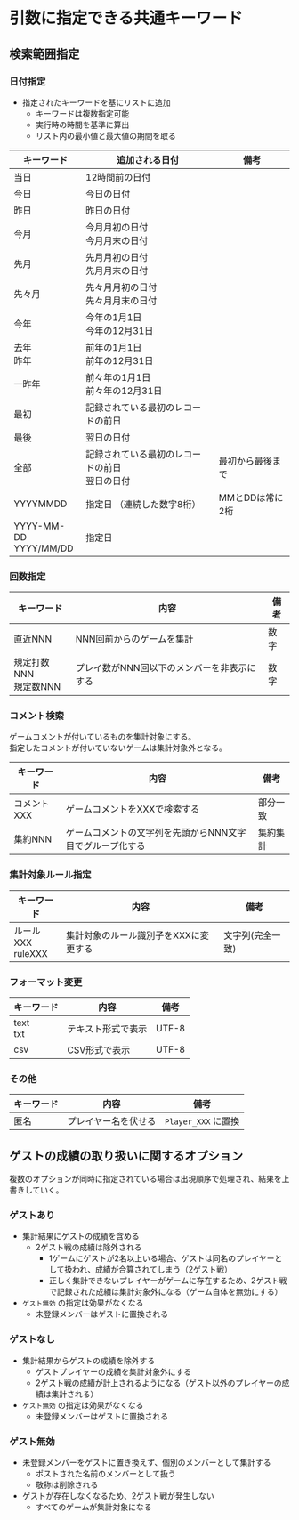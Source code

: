 # 引数に指定できる共通キーワード

## 検索範囲指定

### 日付指定
- 指定されたキーワードを基にリストに追加
  - キーワードは複数指定可能
  - 実行時の時間を基準に算出
  - リスト内の最小値と最大値の期間を取る

|         キーワード         |                   追加される日付                   |       備考       |
| -------------------------- | -------------------------------------------------- | ---------------- |
| 当日                       | 12時間前の日付                                     |                  |
| 今日                       | 今日の日付                                         |                  |
| 昨日                       | 昨日の日付                                         |                  |
| 今月                       | 今月月初の日付<br />今月月末の日付                 |                  |
| 先月                       | 先月月初の日付<br />先月月末の日付                 |                  |
| 先々月                     | 先々月月初の日付<br />先々月月末の日付             |                  |
| 今年                       | 今年の1月1日<br />今年の12月31日                   |                  |
| 去年<br />昨年             | 前年の1月1日<br />前年の12月31日                   |                  |
| 一昨年                     | 前々年の1月1日<br />前々年の12月31日               |                  |
| 最初                       | 記録されている最初のレコードの前日                 |                  |
| 最後                       | 翌日の日付                                         |                  |
| 全部                       | 記録されている最初のレコードの前日<br />翌日の日付 | 最初から最後まで |
| YYYYMMDD                   | 指定日 （連続した数字8桁）                         | MMとDDは常に2桁  |
| YYYY-MM-DD<br />YYYY/MM/DD | 指定日                                             |                  |

### 回数指定
|         キーワード         |                    内容                     | 備考 |
| -------------------------- | ------------------------------------------- | ---- |
| 直近NNN                    | NNN回前からのゲームを集計                   | 数字 |
| 規定打数NNN<br />規定数NNN | プレイ数がNNN回以下のメンバーを非表示にする | 数字 |

### コメント検索
ゲームコメントが付いているものを集計対象にする。<br />
指定したコメントが付いていないゲームは集計対象外となる。

| キーワード  |                           内容                            |   備考   |
| ----------- | --------------------------------------------------------- | -------- |
| コメントXXX | ゲームコメントをXXXで検索する                             | 部分一致 |
| 集約NNN     | ゲームコメントの文字列を先頭からNNN文字目でグループ化する | 集約集計 |

### 集計対象ルール指定
|       キーワード       |                 内容                  |       備考       |
| ---------------------- | ------------------------------------- | ---------------- |
| ルールXXX<br />ruleXXX | 集計対象のルール識別子をXXXに変更する | 文字列(完全一致) |

### フォーマット変更
|  キーワード   |        内容        | 備考  |
| ------------- | ------------------ | ----- |
| text<br />txt | テキスト形式で表示 | UTF-8 |
| csv           | CSV形式で表示      | UTF-8 |

### その他
| キーワード |         内容         |        備考         |
| ---------- | -------------------- | ------------------- |
| 匿名       | プレイヤー名を伏せる | `Player_XXX` に置換 |

## ゲストの成績の取り扱いに関するオプション
複数のオプションが同時に指定されている場合は出現順序で処理され、結果を上書きしていく。

### ゲストあり
- 集計結果にゲストの成績を含める
  - 2ゲスト戦の成績は除外される
    - 1ゲームにゲストが2名以上いる場合、ゲストは同名のプレイヤーとして扱われ、成績が合算されてしまう（2ゲスト戦）
    - 正しく集計できないプレイヤーがゲームに存在するため、2ゲスト戦で記録された成績は集計対象外になる（ゲーム自体を無効にする）
- `ゲスト無効` の指定は効果がなくなる
  - 未登録メンバーはゲストに置換される

### ゲストなし
- 集計結果からゲストの成績を除外する
  - ゲストプレイヤーの成績を集計対象外にする
  - 2ゲスト戦の成績が計上されるようになる（ゲスト以外のプレイヤーの成績は集計される）
- `ゲスト無効` の指定は効果がなくなる
  - 未登録メンバーはゲストに置換される

### ゲスト無効
- 未登録メンバーをゲストに置き換えず、個別のメンバーとして集計する
  - ポストされた名前のメンバーとして扱う
  - 敬称は削除される
- ゲストが存在しなくなるため、2ゲスト戦が発生しない
  - すべてのゲームが集計対象になる
